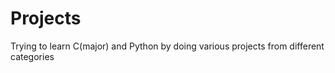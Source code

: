 Projects
========

Trying to learn C(major) and Python by doing various projects from different categories
